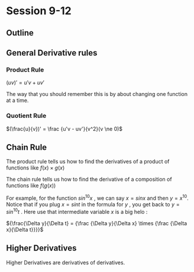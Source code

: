 # Session 9-12

## Outline

## General Derivative rules

### Product Rule

$(uv)' = u'v+uv'$ 

The way that you should remember this is by about changing one function at a time.

### Quotient Rule

$(\frac{u}{v})' = \frac {u'v - uv'}{v^2}(v \ne 0)$

## Chain Rule

The product rule tells us how to find the derivatives of a product of functions like $f(x) \times     g(x)$

The chain rule tells us how to find the derivative of a composition of functions like $f(g(x))$

For example, for the function $sin^{10}x$ , we can say $x = sinx$ and then $y = x^{10}$. Notice that if you plug $x = sint$ in the formula for $y$ , you get back to $y = sin^{10}t$ . Here use that intermediate variable $x$ is a big helo :

${\frac{\Delta y}{\Delta t} = {\frac {\Delta y}{\Delta x} \times {\frac {\Delta x}{\Delta t}}}}$

## Higher Derivatives

Higher Derivatives are derivatives of derivatives.